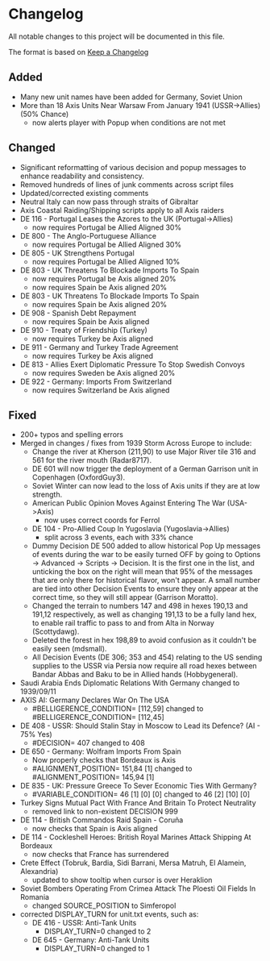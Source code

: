 # Changelog
All notable changes to this project will be documented in this file.

The format is based on [Keep a Changelog](https://keepachangelog.com/en/1.0.0/)

## Added

- Many new unit names have been added for Germany, Soviet Union
- More than 18 Axis Units Near Warsaw From January 1941 (USSR->Allies) (50% Chance)
    - now alerts player with Popup when conditions are not met

## Changed

- Significant reformatting of various decision and popup messages to enhance readability and consistency.
- Removed hundreds of lines of junk comments across script files
- Updated/corrected existing comments
- Neutral Italy can now pass through straits of Gibraltar
- Axis Coastal Raiding/Shipping scripts apply to all Axis raiders
- DE 116 - Portugal Leases the Azores to the UK (Portugal->Allies)
    - now requires Portugal be Allied Aligned 30%
- DE 800 - The Anglo-Portuguese Alliance
    - now requires Portugal be Allied Aligned 30%
- DE 805 - UK Strengthens Portugal
    - now requires Portugal be Allied Aligned 10%
- DE 803 - UK Threatens To Blockade Imports To Spain
    - now requires Portugal be Axis aligned 20%
    - now requires Spain be Axis aligned 20%
- DE 803 - UK Threatens To Blockade Imports To Spain
    - now requires Spain be Axis aligned 20%
- DE 908 - Spanish Debt Repayment
    - now requires Spain be Axis aligned
- DE 910 - Treaty of Friendship (Turkey)
    - now requires Turkey be Axis aligned
- DE 911 - Germany and Turkey Trade Agreement
    - now requires Turkey be Axis aligned
- DE 813 - Allies Exert Diplomatic Pressure To Stop Swedish Convoys
    - now requires Sweden be Axis aligned 20%
- DE 922 -  Germany: Imports From Switzerland
    - now requires Switzerland be Axis aligned


## Fixed

- 200+ typos and spelling errors
- Merged in changes / fixes from 1939 Storm Across Europe to include:
    - Change the river at Kherson (211,90) to use Major River tile 316 and 561 for the river mouth (Radar8717).
    - DE 601 will now trigger the deployment of a German Garrison unit in Copenhagen (OxfordGuy3).
    - Soviet Winter can now lead to the loss of Axis units if they are at low strength.
    - American Public Opinion Moves Against Entering The War (USA->Axis)
        - now uses correct coords for Ferrol
    - DE 104 - Pro-Allied Coup In Yugoslavia (Yugoslavia->Allies)
        - split across 3 events, each with 33% chance
    - Dummy Decision DE 500 added to allow historical Pop Up messages of events during the war to be easily turned OFF by going to Options -> Advanced -> Scripts -> Decision. It is the first one in the list, and unticking the box on the right will mean that 95% of the messages that are only there for historical flavor, won't appear. A small number are tied into other Decision Events to ensure they only appear at the correct time, so they will still appear (Garrison Moratto).
    - Changed the terrain to numbers 147 and 498 in hexes 190,13 and 191,12 respectively, as well as changing 191,13 to be a fully land hex, to enable rail traffic to pass to and from Alta in Norway (Scottydawg).
    - Deleted the forest in hex 198,89 to avoid confusion as it couldn't be easily seen (mdsmall).
    - All Decision Events (DE 306; 353 and 454) relating to the US sending supplies to the USSR via Persia now require all road hexes between Bandar Abbas and Baku to be in Allied hands (Hobbygeneral).
- Saudi Arabia Ends Diplomatic Relations With Germany changed to 1939/09/11
- AXIS AI: Germany Declares War On The USA
    - #BELLIGERENCE_CONDITION= [112,59] changed to #BELLIGERENCE_CONDITION= [112,45]
- DE 408 - USSR: Should Stalin Stay in Moscow to Lead its Defence? (AI - 75% Yes)
    - #DECISION= 407 changed to 408
- DE 650 - Germany: Wolfram Imports From Spain 
    - Now properly checks that Bordeaux is Axis
    - #ALIGNMENT_POSITION= 151,84 [1] changed to #ALIGNMENT_POSITION= 145,94 [1]
- DE 835 - UK: Pressure Greece To Sever Economic Ties With Germany?
    - #VARIABLE_CONDITION= 46 [1] [0] [0] changed to 46 [2] [10] [0]
- Turkey Signs Mutual Pact With France And Britain To Protect Neutrality
    - removed link to non-existent DECISION 999
- DE 114 - British Commandos Raid Spain - Coruña
    - now checks that Spain is Axis aligned
- DE 114 - Cockleshell Heroes: British Royal Marines Attack Shipping At Bordeaux
    - now checks that France has surrendered
- Crete Effect (Tobruk, Bardia, Sidi Barrani, Mersa Matruh, El Alamein, Alexandria)
    - updated to show tooltip when cursor is over Heraklion
- Soviet Bombers Operating From Crimea Attack The Ploesti Oil Fields In Romania
    - changed SOURCE_POSITION to Simferopol
- corrected DISPLAY_TURN for unit.txt events, such as:
    - DE 416 - USSR: Anti-Tank Units
        - DISPLAY_TURN=0 changed to 2
    - DE 645 - Germany: Anti-Tank Units
        - DISPLAY_TURN=0 changed to 1



